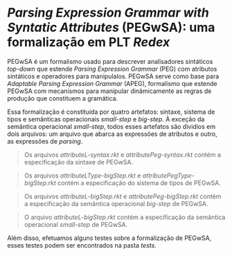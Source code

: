 # _Parsing Expression Grammar with Syntatic Attributes_ (PEGwSA): uma formalização em PLT _Redex_
PEGwSA é um formalismo usado para descrever analisadores sintáticos _top-down_ que estende _Parsing Expression Grammar_ (PEG) com atributos sintáticos e operadores para manipulalos. PEGwSA serve como base para _Adaptable Parsing Expression Grammar_ (APEG), formalismo que estende PEGwSA com mecanismos para manipular dinâmicamente as regras de produção que constituem a gramática.

Essa formalização é constituída por quatro artefatos: sintaxe, sistema de tipos e semânticas operacionais _small-step_ e _big-step_. À exceção da semântica operacional _small-step_, todos esses artefatos são dividios em dois arquivos: um arquivo que abarca as expressões de atributos e outro, as expressões de _parsing_.

> Os arquivos _attributeL-syntax.rkt_ e _attributePeg-syntax.rkt_ contém a especificação da sintaxe de PEGwSA.

> Os arquivos _attributeLType-bigStep.rkt_ e _attributePegType-bigStep.rkt_ contém a especificação do sistema de tipos de PEGwSA.

> Os arquivos _attributeL-bigStep.rkt_ e _attributePeg-bigStep.rkt_ contém a especificação da semântica operacional _big-step_ de PEGwSA.

> O arquivo _attributeL-bigStep.rkt_ contém a especificação da semântica operacional _small-step_ de PEGwSA.

Além disso, efetuamos alguns testes sobre a formalização de PEGwSA, esses testes podem ser encontrados na pasta _tests_.

